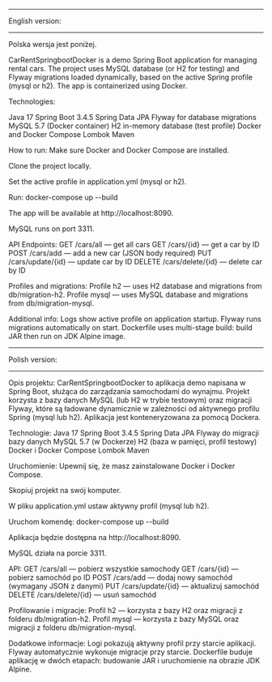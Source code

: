 --------------------

English version: 

--------------------


Polska wersja jest poniżej.

CarRentSpringbootDocker is a demo Spring Boot application for managing rental cars. 
The project uses MySQL database (or H2 for testing) and Flyway migrations loaded dynamically, based on the active Spring profile (mysql or h2). 
The app is containerized using Docker.

Technologies:

Java 17
Spring Boot 3.4.5
Spring Data JPA
Flyway for database migrations
MySQL 5.7 (Docker container)
H2 in-memory database (test profile)
Docker and Docker Compose
Lombok
Maven

How to run:
Make sure Docker and Docker Compose are installed.

Clone the project locally.

Set the active profile in application.yml (mysql or h2).

Run:
docker-compose up --build

The app will be available at http://localhost:8090.

MySQL runs on port 3311.

API Endpoints:
GET /cars/all — get all cars
GET /cars/{id} — get a car by ID
POST /cars/add — add a new car (JSON body required)
PUT /cars/update/{id} — update car by ID
DELETE /cars/delete/{id} — delete car by ID

Profiles and migrations:
Profile h2 — uses H2 database and migrations from db/migration-h2.
Profile mysql — uses MySQL database and migrations from db/migration-mysql.

Additional info:
Logs show active profile on application startup.
Flyway runs migrations automatically on start.
Dockerfile uses multi-stage build: build JAR then run on JDK Alpine image.


----------------------

Polish version:

----------------------

Opis projektu:
CarRentSpringbootDocker to aplikacja demo napisana w Spring Boot, służąca do zarządzania samochodami do wynajmu. 
Projekt korzysta z bazy danych MySQL (lub H2 w trybie testowym) oraz migracji Flyway, 
które są ładowane dynamicznie w zależności od aktywnego profilu Spring (mysql lub h2). 
Aplikacja jest konteneryzowana za pomocą Dockera.

Technologie:
Java 17
Spring Boot 3.4.5
Spring Data JPA
Flyway do migracji bazy danych
MySQL 5.7 (w Dockerze)
H2 (baza w pamięci, profil testowy)
Docker i Docker Compose
Lombok
Maven

Uruchomienie:
Upewnij się, że masz zainstalowane Docker i Docker Compose.

Skopiuj projekt na swój komputer.

W pliku application.yml ustaw aktywny profil (mysql lub h2).

Uruchom komendę:
docker-compose up --build

Aplikacja będzie dostępna na http://localhost:8090.

MySQL działa na porcie 3311.

API:
GET /cars/all — pobierz wszystkie samochody
GET /cars/{id} — pobierz samochód po ID
POST /cars/add — dodaj nowy samochód (wymagany JSON z danymi)
PUT /cars/update/{id} — aktualizuj samochód
DELETE /cars/delete/{id} — usuń samochód

Profilowanie i migracje:
Profil h2 — korzysta z bazy H2 oraz migracji z folderu db/migration-h2.
Profil mysql — korzysta z bazy MySQL oraz migracji z folderu db/migration-mysql.

Dodatkowe informacje:
Logi pokazują aktywny profil przy starcie aplikacji.
Flyway automatycznie wykonuje migracje przy starcie.
Dockerfile buduje aplikację w dwóch etapach: budowanie JAR i uruchomienie na obrazie JDK Alpine.

